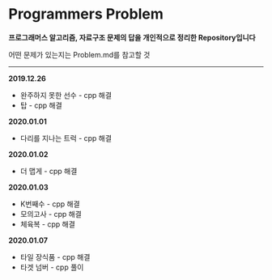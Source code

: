 # Programmers Problem


**프로그래머스 알고리즘, 자료구조 문제의 답을 개인적으로 정리한 Repository입니다**

어떤 문제가 있는지는 Problem.md를 참고할 것

---

**2019.12.26**
 * 완주하지 못한 선수 - cpp 해결
 * 탑 - cpp 해결

**2020.01.01**
 * 다리를 지나는 트럭 - cpp 해결

**2020.01.02**
 * 더 맵게 - cpp 해결

**2020.01.03**
 * K번째수 - cpp 해결
 * 모의고사 - cpp 해결
 * 체육복 - cpp 해결

**2020.01.07**
 * 타일 장식품 - cpp 해결
 * 타겟 넘버 - cpp 풀이



